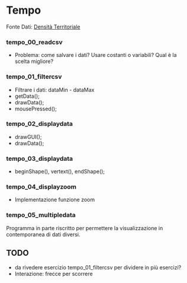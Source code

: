 # Tempo
Fonte Dati: [Densità Territoriale](http://dati.veneto.it/dataset/densita-territoriale-1990-2014)

### tempo_00_readcsv
* Problema: come salvare i dati? Usare costanti o variabili? Qual è la scelta migliore?

### tempo_01_filtercsv
* Filtrare i dati: dataMin - dataMax
* getData();
* drawData();
* mousePressed();

### tempo_02_displaydata
* drawGUI();
* drawData();

### tempo_03_displaydata
* beginShape(), vertext(), endShape();

### tempo_04_displayzoom
* Implementazione funzione zoom

### tempo_05_multipledata
Programma in parte riscritto per permettere la visualizzazione in contemporanea di dati diversi.

## TODO
* da rivedere esercizio tempo_01_filtercsv per dividere in più esercizi?
* Interazione: frecce per scorrere
